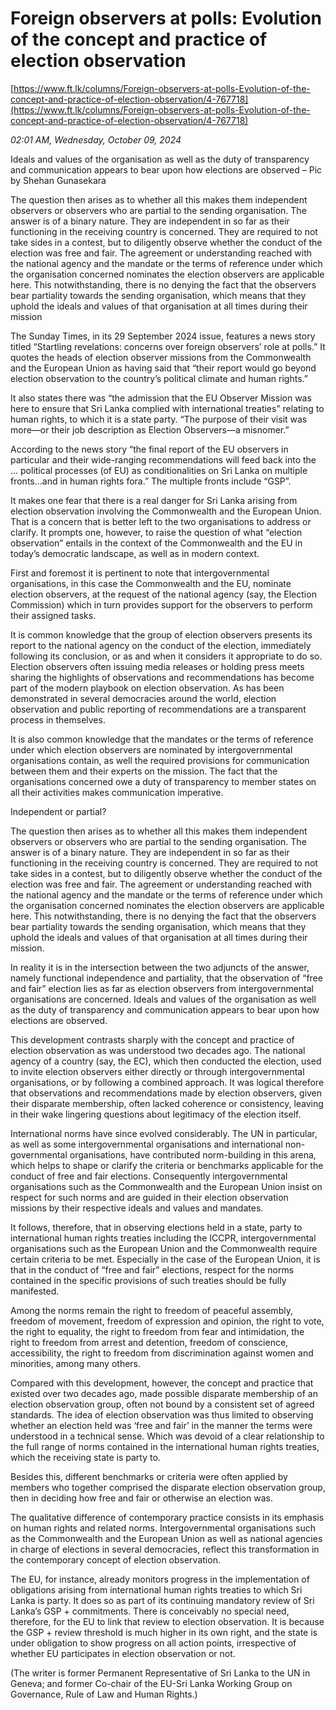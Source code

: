 # Foreign observers at polls: Evolution of the concept and practice of election observation

[https://www.ft.lk/columns/Foreign-observers-at-polls-Evolution-of-the-concept-and-practice-of-election-observation/4-767718](https://www.ft.lk/columns/Foreign-observers-at-polls-Evolution-of-the-concept-and-practice-of-election-observation/4-767718)

*02:01 AM, Wednesday, October 09, 2024*

Ideals and values of the organisation as well as the duty of transparency and communication appears to bear upon how elections are observed – Pic by Shehan Gunasekara

The question then arises as to whether all this makes them independent observers or observers who are partial to the sending organisation. The answer is of a binary nature. They are independent in so far as their functioning in the receiving country is concerned. They are required to not take sides in a contest, but to diligently observe whether the conduct of the election was free and fair. The agreement or understanding reached with the national agency and the mandate or the terms of reference under which the organisation concerned nominates the election observers are applicable here. This notwithstanding, there is no denying the fact that the observers bear partiality towards the sending organisation, which means that they uphold the ideals and values of that organisation at all times during their mission

The Sunday Times, in its 29 September 2024 issue, features a news story titled “Startling revelations: concerns over foreign observers’ role at polls.” It quotes the heads of election observer missions from the Commonwealth and the European Union as having said that “their report would go beyond election observation to the country’s political climate and human rights.”

It also states there was “the admission that the EU Observer Mission was here to ensure that Sri Lanka complied with international treaties” relating to human rights, to which it is a state party. “The purpose of their visit was more—or their job description as Election Observers—a misnomer.”

According to the news story “the final report of the EU observers in particular and their wide-ranging recommendations will feed back into the … political processes (of EU) as conditionalities on Sri Lanka on multiple fronts…and in human rights fora.” The multiple fronts include “GSP”.

It makes one fear that there is a real danger for Sri Lanka arising from election observation involving the Commonwealth and the European Union. That is a concern that is better left to the two organisations to address or clarify. It prompts one, however, to raise the question of what “election observation” entails in the context of the Commonwealth and the EU in today’s democratic landscape, as well as in modern context.

First and foremost it is pertinent to note that intergovernmental organisations, in this case the Commonwealth and the EU, nominate election observers, at the request of the national agency (say, the Election Commission) which in turn provides support for the observers to perform their assigned tasks.

It is common knowledge that the group of election observers presents its report to the national agency on the conduct of the election, immediately following its conclusion, or as and when it considers it appropriate to do so. Election observers often issuing media releases or holding press meets sharing the highlights of observations and recommendations has become part of the modern playbook on election observation. As has been demonstrated in several democracies around the world, election observation and public reporting of recommendations are a transparent process in themselves.

It is also common knowledge that the mandates or the terms of reference under which election observers are nominated by intergovernmental organisations contain, as well the required provisions for communication between them and their experts on the mission. The fact that the organisations concerned owe a duty of transparency to member states on all their activities makes communication imperative.

Independent or partial?

The question then arises as to whether all this makes them independent observers or observers who are partial to the sending organisation. The answer is of a binary nature. They are independent in so far as their functioning in the receiving country is concerned. They are required to not take sides in a contest, but to diligently observe whether the conduct of the election was free and fair. The agreement or understanding reached with the national agency and the mandate or the terms of reference under which the organisation concerned nominates the election observers are applicable here. This notwithstanding, there is no denying the fact that the observers bear partiality towards the sending organisation, which means that they uphold the ideals and values of that organisation at all times during their mission.

In reality it is in the intersection between the two adjuncts of the answer, namely functional independence and partiality, that the observation of “free and fair” election lies as far as election observers from intergovernmental organisations are concerned. Ideals and values of the organisation as well as the duty of transparency and communication appears to bear upon how elections are observed.

This development contrasts sharply with the concept and practice of election observation as was understood two decades ago. The national agency of a country (say, the EC), which then conducted the election, used to invite election observers either directly or through intergovernmental organisations, or by following a combined approach. It was logical therefore that observations and recommendations made by election observers, given their disparate membership, often lacked coherence or consistency, leaving in their wake lingering questions about legitimacy of the election itself.

International norms have since evolved considerably. The UN in particular, as well as some intergovernmental organisations and international non-governmental organisations, have contributed norm-building in this arena, which helps to shape or clarify the criteria or benchmarks applicable for the conduct of free and fair elections. Consequently intergovernmental organisations such as the Commonwealth and the European Union insist on respect for such norms and are guided in their election observation missions by their respective ideals and values and mandates.

It follows, therefore, that in observing elections held in a state, party to international human rights treaties including the ICCPR, intergovernmental organisations such as the European Union and the Commonwealth require certain criteria to be met. Especially in the case of the European Union, it is that in the conduct of “free and fair” elections, respect for the norms contained in the specific provisions of such treaties should be fully manifested.

Among the norms remain the right to freedom of peaceful assembly, freedom of movement, freedom of expression and opinion, the right to vote, the right to equality, the right to freedom from fear and intimidation, the right to freedom from arrest and detention, freedom of conscience, accessibility, the right to freedom from discrimination against women and minorities, among many others.

Compared with this development, however, the concept and practice that existed over two decades ago, made possible disparate membership of an election observation group, often not bound by a consistent set of agreed standards. The idea of election observation was thus limited to observing whether an election held was ‘free and fair’ in the manner the terms were understood in a technical sense. Which was devoid of a clear relationship to the full range of norms contained in the international human rights treaties, which the receiving state is party to.

Besides this, different benchmarks or criteria were often applied by members who together comprised the disparate election observation group, then in deciding how free and fair or otherwise an election was.

The qualitative difference of contemporary practice consists in its emphasis on human rights and related norms. Intergovernmental organisations such as the Commonwealth and the European Union as well as national agencies in charge of elections in several democracies, reflect this transformation in the contemporary concept of election observation.

The EU, for instance, already monitors progress in the implementation of obligations arising from international human rights treaties to which Sri Lanka is party. It does so as part of its continuing mandatory review of Sri Lanka’s GSP + commitments. There is conceivably no special need, therefore, for the EU to link that review to election observation. It is because the GSP + review threshold is much higher in its own right, and the state is under obligation to show progress on all action points, irrespective of whether EU participates in election observation or not.

(The writer is former Permanent Representative of Sri Lanka to the UN in Geneva; and former Co-chair of the EU-Sri Lanka Working Group on Governance, Rule of Law and Human Rights.)


